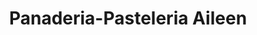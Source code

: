 ---
title: "Panaderia-Pasteleria Aileen"
url: /callao/panaderia-pasteleria-aileen/
shop: panadería
---